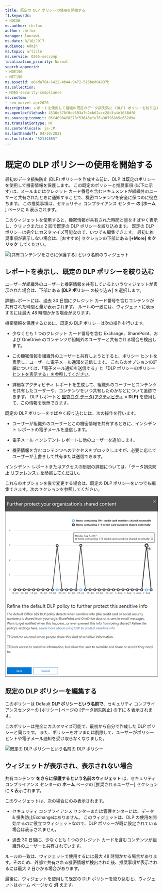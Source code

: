 ```yaml
---
title: 既定の DLP ポリシーの使用を開始する
f1.keywords:
- NOCSH
ms.author: chrfox
author: chrfox
manager: laurawi
ms.date: 8/10/2017
audience: Admin
ms.topic: article
ms.service: O365-seccomp
localization_priority: Normal
search.appverid:
- MOE150
- MET150
ms.assetid: e0ada764-6422-4b44-9472-513bed04837b
ms.collection:
- M365-security-compliance
ms.custom:
- seo-marvel-apr2020
description: レポートを使用して組織の既定のデータ損失防止 (DLP) ポリシーを絞り込む方法について学習します。
ms.openlocfilehash: 4530e570f0ce593a7d2cb62acc28dfa4e1658df0
ms.sourcegitcommit: 05f40904f8278f53643efa76a907968b5c662d9a
ms.translationtype: MT
ms.contentlocale: ja-JP
ms.lasthandoff: 04/30/2021
ms.locfileid: "52114085"
---
```

# <a name="get-started-with-the-default-dlp-policy"></a>既定の DLP ポリシーの使用を開始する

最初のデータ損失防止 (DLP) ポリシーを作成する前に、DLP は既定のポリシーを使用して機密情報を保護します。 この既定のポリシーと推奨事項 (以下に示す) は、メールまたはクレジット カード番号を含むドキュメントが組織外のユーザーと共有されたときに通知することで、機密コンテンツを安全に保つのに役立ちます。 この推奨事項は、セキュリティ コンプライアンス センター **の [ホーム** ] ページに &amp; 表示されます。 
  
このウィジェットを使用すると、機密情報が共有された時間と量をすばやく表示し、クリックまたは 2 回で既定の DLP ポリシーを絞り込めます。 既定の DLP ポリシーは完全にカスタマイズ可能なので、いつでも編集できます。 最初に推奨事項が表示しない場合は、[おすすめ] セクションの下部にある **[+More]** **をクリック** してください。 
  
![[共有コンテンツをさらに保護する] という名前のウィジェット](../media/2bae6dbc-cc92-4f35-b54c-c36e60226b5b.png)
  
## <a name="view-the-report-and-refine-the-default-dlp-policy"></a>レポートを表示し、既定の DLP ポリシーを絞り込む

ユーザーが組織外のユーザーと機密情報を共有しているというウィジェットが表示された場合は、下部にある **[DLP ポリシー** の絞り込み] を選択します。 
  
詳細レポートには、過去 30 日間にクレジット カード番号を含むコンテンツが共有された時間と量が表示されます。 ルールの一致には、ウィジェットに表示するには最大 48 時間かかる場合があります。
  
機密情報を保護するために、既定の DLP ポリシーは次の操作を行います。
  
- 少なくとも 1 つのクレジット カード番号を含む Exchange、SharePoint、および OneDrive のコンテンツが組織外のユーザーと共有される場合を検出します。
    
- この機密情報を組織外のユーザーと共有しようとすると、ポリシー ヒントを表示し、ユーザーに電子メール通知を送信します。 これらのオプションの詳細については、「電子メール通知を送信する」と「DLP ポリシーのポリシー [ヒントを表示する」を参照してください](use-notifications-and-policy-tips.md)。
    
- 詳細なアクティビティ レポートを生成して、組織外のユーザーとコンテンツを共有したユーザーや、コンテンツをいつ共有したのかなどについて追跡できます。 DLP レポートと [監査ログ データ](view-the-dlp-reports.md)[(アクティビティ](search-the-audit-log-in-security-and-compliance.md)   =  **DLP)** を使用して、この情報を表示できます。
    
既定の DLP ポリシーをすばやく絞り込むには、次の操作を行います。
  
- ユーザーが組織外のユーザーとこの機密情報を共有するときに、インシデント レポートの電子メールを送信します。
    
- 電子メール インシデント レポートに他のユーザーを追加します。
    
- 機密情報を含むコンテンツへのアクセスをブロックしますが、必要に応じてユーザーが上書きして共有または送信できます。
    
インシデント レポートまたはアクセスの制限の詳細については、「データ損失防止 [リファレンス」を参照してください](data-loss-prevention-policies.md)。
  
これらのオプションを後で変更する場合は、既定の DLP ポリシーをいつでも編集できます。次のセクションを参照してください。
  
![設定共有コンテンツをさらに保護するという名前のウィジェットの場合](../media/dad30a84-2715-4c0a-a5c5-44d85492363e.png)
  
## <a name="edit-the-default-dlp-policy"></a>既定の DLP ポリシーを編集する

このポリシーは Default **DLP ポリシーという名前で**、セキュリティ コンプライアンスセンターの [ポリシー] ページの [データ損失防止] の下に &amp; 表示されます。 
  
このポリシーは完全にカスタマイズ可能で、最初から自分で作成した DLP ポリシーと同じです。 また、ポリシーをオフまたは削除して、ユーザーがポリシー ヒントや電子メール通知を受け取らなくなりました。
  
![既定の DLP ポリシーという名前の DLP ポリシー](../media/260731e8-4d57-4c98-abec-07b052ec48d5.png)
  
## <a name="when-the-widget-does-and-does-not-appear"></a>ウィジェットが表示され、表示されない場合

共有コンテンツ **をさらに保護するという名前のウィジェット** は、セキュリティ コンプライアンス センターの **ホーム** ページの [推奨されるユーザー] セクションに &amp; 表示されます。 
  
このウィジェットは、次の場合にのみ表示されます。
  
- セキュリティ コンプライアンス センターまたは管理センターには、データ &amp; 損失防止Exchangeはありません。 このウィジェットは、DLP の使用を開始するのに役立つウィジェットなので、DLP ポリシーが既に設定されている場合は表示されません。
    
- 過去 30 日間に、少なくとも 1 つのクレジット カードを含むコンテンツが組織外のユーザーと共有されています。
    
ルールの一致は、ウィジェットで使用するには最大 48 時間かかる場合があります。そのため、外部で共有される機密情報が検出された後、推奨事項が表示されるには最大 2 日かかる場合があります。
  
最後に、ウィジェットを使用して既定の DLP ポリシーを絞り込むと、ウィジェットはホーム ページから **消** えます。 
  

